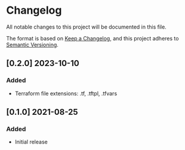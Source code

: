 <!--
Copyright 2021 Arun Donti
SPDX-License-Identifier: MIT
-->
# Changelog

All notable changes to this project will be documented in this file.

The format is based on [Keep a Changelog](https://keepachangelog.com/en/1.0.0/),
and this project adheres to [Semantic Versioning](https://semver.org/spec/v2.0.0.html).

## [0.2.0] 2023-10-10
### Added
- Terraform file extensions: .tf, .tftpl, .tfvars

## [0.1.0] 2021-08-25

### Added

- Initial release
